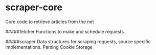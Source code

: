 # scraper-core
Core code to retrieve articles from the net

#####fetcher
Functions to make and schedule requests. 

#####scraper 
Data structures for scraping requests, source specific implementations. 
Parsing
Cookie Storage